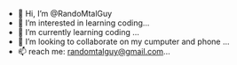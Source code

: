 - 👋 Hi, I’m @RandoMtalGuy
- 👀 I’m interested in learning coding...
- 🌱 I’m currently learning coding ...
- 💞️ I’m looking to collaborate on my cumputer and phone ...
- 📫  reach me: randomtalguy@gmail.com...

<!---
RandoMtalGuy/RandoMtalGuy is a ✨ special ✨ repository because its `README.md` (this file) appears on your GitHub profile.
You can click the Preview link to take a look at your changes.
--->
